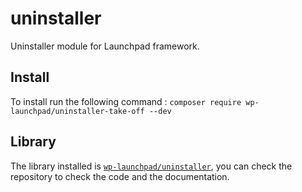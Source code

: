 # uninstaller
Uninstaller module for Launchpad framework.

## Install
To install run the following command : `composer require wp-launchpad/uninstaller-take-off --dev`

## Library
The library installed is [`wp-launchpad/uninstaller`](https://github.com/CrochetFeve0251/rocket-launcher-uninstaller), you can check the repository to check the code and the documentation.
